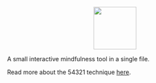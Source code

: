 <p align="center">
  <img src="https://i.imgur.com/9RnSe7Z.png" width = "100" />
</p>

A small interactive mindfulness tool in a single file.

Read more about the 54321 technique [here](https://insighttimer.com/blog/54321-grounding-technique/).


